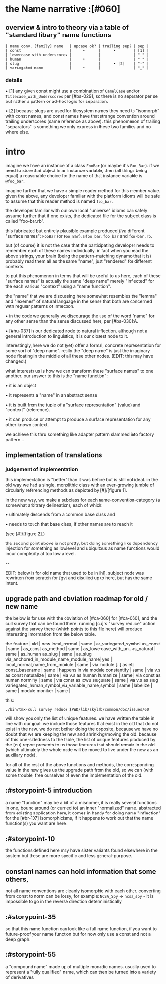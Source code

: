 # the Name narrative :[#060]

## overview & intro to theory via a table of "standard libary" name functions

    | name conv. [family] name   | upcase ok? | trailing sep? | sep |
    | const                      |     •      |      •        | [1] |
    | lowercase with underscores |            |               | "_" |
    | human                      |     •      |               | " " |
    | slug                       |            |      • [2]    | "-" |
    | variegated name            |     •      |               | "_" |


### details

  • [1] any given const might use a combination of `CamelCase` and/or
    `Titlecase_with_Underscores` per [#bs-029], so there is no separator
    per se but rather a pattern or ad-hoc logic for separation.

  • [2] because slugs are used for filesystem names they need to
    "isomorph" with const names, and const names have that strange
    convention around trailing underscores (same reference as above).
    this phenomenon of trailing "separators" is something we only
    express in these two families and no where else.




# intro

imagine we have an instance of a class `FooBar` (or maybe it's
`Foo_Bar`). if we need to store that object in an instance variable,
then (all things being equal) a reasonable choice for the name of that
instance variable is `@foo_bar`.

imagine further that we have a simple reader method for this member
value. given the above, any developer familiar with the platform idioms
will be safe to assume that this reader method is named `foo_bar`.

the developer familiar with our own local "universe" idioms can safely
assume further that if one exists, the dedicated file for the subject
class is called "foo-bar.rb".

this fabricated but entirely plausible example produced *five* different
"surface names": `FooBar` (or `Foo_Bar`), `@foo_bar`, `foo_bar` and
`foo-bar.rb`.

but (of course) it is not the case that the participating developer needs
to remember each of these names individually. in fact when you read
the above strings, your brain (being the pattern-matching dynamo that
it is) probably read them all as the same "name", just "rendered" for
different contexts.

to put this phenomenon in terms that will be useful to us here, each of
these "surface names" is actually the same "deep name" merely
"inflected" for the each various "context" using a "name function".





the "name" that we are discussing here somewhat resembles the "lemma" and
"lexemes" of natural language in the sense that both are concerned with
regular patterns of inflection.

  • in the code we generally we discourage the use of the word "name"
    for any other sense than the sense discussed here, per [#bs-030]:A.

  • [#hu-037] is our dedicated node to natural inflection. although not
    a general introduction to linguistics, it is our closest node to it.


interestingly, here we do not (yet) offer a formal, concrete
representation for some sort of "deep name". really the "deep name" is
just the imaginary node floating in the middle of all these other nodes.
(EDIT: this may have changed.)

what interests us is how we can transform these "surface names" to
one another. our answer to this is the "name function":

  • it is an object

  • it represents a "name" in an abstract sense

  • it is built from the tuple of a "surface representation" (value)
    and "context" (reference).

  • it can produce or attempt to produce a surface representation
    for any other known context.

we achieve this thru something like adapter pattern slammed into factory
pattern ..




## implementation of translations

### judgement of implementation

this implementation is "better" than it was before but is still not
ideal. in the old way we had a single, monolithic class with an
ever-growing jumble of circularly referencing methods as depicted by
[#]/[figure 1].

in the new way, we make a subclass for each name-convention-category
(a somewhat arbitrary delineation), each of which:

  • ultimately descends from a common base class and

  • needs to touch that base class, if other names are to reach it.

(see [#]/[figure 2].)

the second point above is not pretty, but doing something like
dependency injection for something as lowlevel and ubiquitous as name
functions would incur complexity at too low a level.




--

EDIT: below is for old name that used to be in [hl]. subject node
was rewritten from scratch for [gv] and distilled up to here, but has
the same intent.


## upgrade path and obviation roadmap for old / new name

the below is for use with the obviation of [#ca-060] for [#ca-060],
and the cull survey that can be found there. running [cu]`s
"survey reduce" action against the survey there (which points to this
file here) will produce interesting information from the below table.



  the feature             | old                   | new
  local_normal            | same                  | as_variegated_symbol
  as_const                | same                  | as_const
  as_method               | same                  | as_lowercase_with_un..
  as_natural              | same                  | as_human
  as_slug                 | same                  | as_slug
  via_anchored_in_module_name_module_name| yes    |
  local_normal_name_from_module | same            | via module [..] as etc
  const_basename          | same                  | happens in via module
  constantify             | same                  | via v.s as const
  naturalize              | same                  | via v.s as human
  humanize                | same                  | via const as human
  normifiy                | same                  | via const as lcwu
  slugulate               | same                  | via v.s as slug
  variegated_human_symbol_via_variable_name_symbol | same |
  labelize                | same                  |
  module moniker          | same                  |

this:

    ./bin/tmx-cull survey reduce $PWD/lib/skylab/common/doc/issues/60

will show you only the list of unique features. we have written the
table in line with our goal: we include those features that exist in the
old that do not exist in the new. we do not bother doing the opposite,
because we have no doubt that we are keeping the new and
shrinking/moving the old. because of this one-sidedness to the table,
the list of unique features produced by the [cu] report presents to us
those features that should remain in the old (which ultimately the whole
node will be moved to live under the new as an auxillary node).

for all of the rest of the above functions and methods, the
corresponding value in the new gives us the upgrade path from the old,
so we can (with some trouble) free ourselves of even the implementation
of the old.




## :#storypoint-5 introduction

a name "function" may be a bit of a misnomer, it is really several functions
in one, bound around (or curried to) an inner "normalized" name. abstracted
from existing application here, it comes in handy for doing name "inflection"
for the [#br-107] isomorphicisms, if it happens to work out that the name
function(s) you want are here.



## :#storypoint-10

the functions defined here may have sister variants found elsewhere in the
system but these are more specific and less general-purpose.







## constant names can hold information that some others,

not all name conventions are cleanly isomorphic with each other.
converting from const to norm can be lossy, for example:
`NCSA_Spy` -> `ncsa_spy` - it is impossible to go in the reverse direction
deterministically



## :#storypoint-35

so that this name function can look like a full name function, if you want
to future-proof your name function but for now only use a const and not a
deep graph.



## :#storypoint-55

a "compound name" made up of multiple monadic names. usually used to represent
a "fully qualified" name, which can then be turned into a variety of
derivatives.
